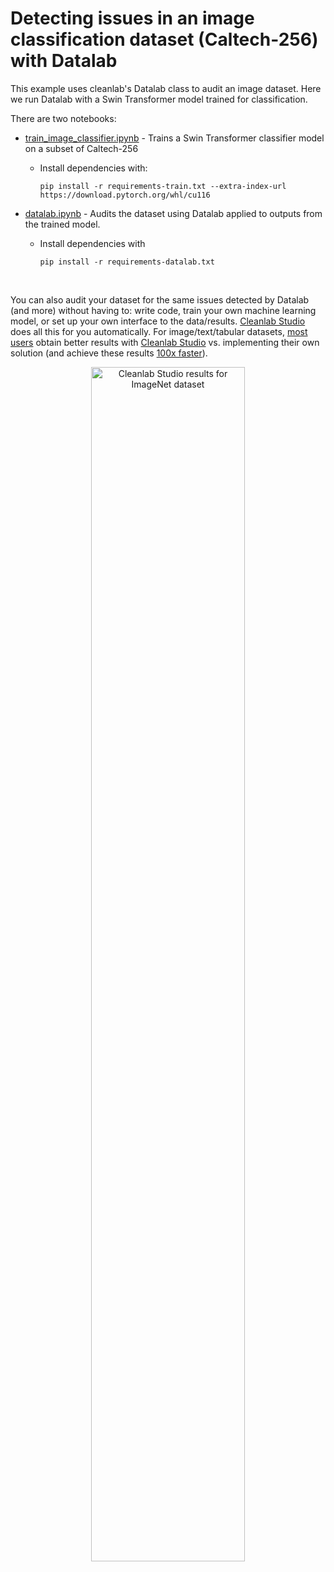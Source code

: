 # Detecting issues in an image classification dataset (Caltech-256) with Datalab

This example uses cleanlab's Datalab class to audit an image dataset. Here we run Datalab with a Swin Transformer model trained for classification.

There are two notebooks:
- [train_image_classifier.ipynb](train_image_classifier.ipynb) - Trains a Swin Transformer classifier model on a subset of Caltech-256


  - Install dependencies with:

    ```
    pip install -r requirements-train.txt --extra-index-url https://download.pytorch.org/whl/cu116
    ```

- [datalab.ipynb](datalab.ipynb) - Audits the dataset using Datalab applied to outputs from the trained model.
  - Install dependencies with
    ```
    pip install -r requirements-datalab.txt
    ```

<br>

You can also audit your dataset for the same issues detected by Datalab (and more) without having to: write code, train your own machine learning model, or set up your own interface to the data/results. [Cleanlab Studio](https://cleanlab.ai/studio/?utm_source=github&utm_medium=readme&utm_campaign=clostostudio) does all this for you automatically. For image/text/tabular datasets, [most users](https://cleanlab.ai/love/) obtain better results with [Cleanlab Studio](https://cleanlab.ai/studio/?utm_source=github&utm_medium=readme&utm_campaign=clostostudio) vs. implementing their own solution (and achieve these results [100x faster](https://cleanlab.ai/blog/data-centric-ai/)).

<p align="center">
  <img src="https://raw.githubusercontent.com/cleanlab/assets/master/cleanlab/imagenet-cleanlab-studio.png" width=70% height=70% alt="Cleanlab Studio results for ImageNet dataset">
</p>
